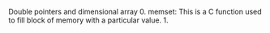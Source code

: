 Double pointers and dimensional array
0. memset: This is a C function used to fill block of memory with a particular value.
1. 
